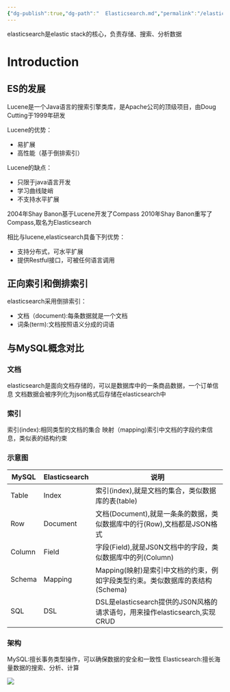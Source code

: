 ```yaml
---
{"dg-publish":true,"dg-path":"  Elasticsearch.md","permalink":"/elasticsearch/","tags":["CS/microservices/middlewares/elastic-stack"],"created":"2022-09-10T15:28:01.621+08:00","updated":"2023-08-27T05:14:16.758+08:00"}
---
```



elasticsearch是elastic stack的核心，负责存储、搜索、分析数据

# Introduction

## ES的发展

Lucene是一个Java语言的搜索引擎类库，是Apache公司的顶级项目，由Doug Cutting于1999年研发

Lucene的优势：
- 易扩展
- 高性能（基于倒排索引）

Lucene的缺点：

- 只限于java语言开发
- 学习曲线陡峭
- 不支持水平扩展

2004年Shay Banon基于Lucene开发了Compass
2010年Shay Banon重写了Compass,取名为Elasticsearch
 
相比与lucene,elasticsearch具备下列优势：
- 支持分布式，可水平扩展
- 提供Restful接口，可被任何语言调用

## 正向索引和倒排索引

elasticsearch采用倒排索引：

- 文档（document):每条数据就是一个文档
- 词条(term):文档按照语义分成的词语

## 与MySQL概念对比

### 文档
elasticsearch是面向文档存储的，可以是数据库中的一条商品数据，一个订单信息
文档数据会被序列化为json格式后存储在elasticsearch中

 ### 索引 
索引(index):相同类型的文档的集合
映射（mapping)索引中文档的字段约束信息，类似表的结构约束


### 示意图

| MySQL  | Elasticsearch | 说明                                                                          |
| ------ | ------------- | ----------------------------------------------------------------------------- |
| Table  | Index         | 索引(index),就是文档的集合，类似数据库的表(table)                             |
| Row    | Document      | 文档(Document),就是一条条的数据，类似数据库中的行(Row),文档都是JSON格式       |
| Column | Field         | 字段(Field),就是JS0N文档中的字段，类似数据库中的列(Column)                    |
| Schema | Mapping       | Mapping(映射)是索引中文档的约束，例如字段类型约束。类似数据库的表结构(Schema) |
| SQL    | DSL           | DSL是elasticsearch提供的JS0N风格的请求语句，用来操作elasticsearch,实现CRUD    |

### 架构

MySQL:擅长事务类型操作，可以确保数据的安全和一致性
Elasticsearch:擅长海量数据的搜索、分析、计算

![](https://gcore.jsdelivr.net/gh/AlexLiu2022/resources/img/diagram-of-mysql-work-with-es.png)

